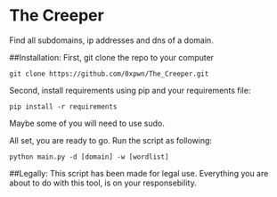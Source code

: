 # The Creeper
Find all subdomains, ip addresses and dns of a domain.

##Installation:
First, git clone the repo to your computer

```git clone https://github.com/0xpwn/The_Creeper.git```

Second, install requirements using pip and your requirements file:

```pip install -r requirements```

Maybe some of you will need to use sudo.

All set, you are ready to go. Run the script as following:

```python main.py -d [domain] -w [wordlist]```



##Legally:
This script has been made for legal use. Everything you are about to do with this tool, is on your responsebility.

